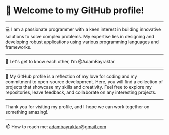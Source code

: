 # 👋 Welcome to my GitHub profile!
***
💻 I am a passionate programmer with a keen interest in building innovative solutions to solve complex problems. My expertise lies in designing and developing robust applications using various programming languages and frameworks.
***
👨 Let's get to know each other, I’m @AdamBayraktar
***
👀 My GitHub profile is a reflection of my love for coding and my commitment to open-source development. Here, you will find a collection of projects that showcase my skills and creativity. Feel free to explore my repositories, leave feedback, and collaborate on any interesting projects.
***
Thank you for visiting my profile, and I hope we can work together on something amazing!.
***
📫 How to reach me: adambayraktar@gmail.com


